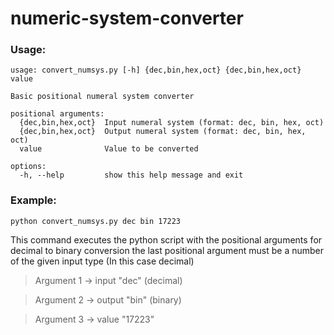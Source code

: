 # numeric-system-converter

### Usage: ###

   ```
   usage: convert_numsys.py [-h] {dec,bin,hex,oct} {dec,bin,hex,oct} value
   
   Basic positional numeral system converter
   
   positional arguments:
     {dec,bin,hex,oct}  Input numeral system (format: dec, bin, hex, oct)
     {dec,bin,hex,oct}  Output numeral system (format: dec, bin, hex, oct)
     value              Value to be converted
   
   options:
     -h, --help         show this help message and exit
   ```

### Example: ###

   ```
   python convert_numsys.py dec bin 17223
   ```

   This command executes the python script with the positional arguments for decimal to binary conversion the last positional argument must be a number of the given input type (In this case decimal)

   > Argument 1 -> input "dec" (decimal)

   > Argument 2 -> output "bin" (binary)

   > Argument 3 -> value "17223"
